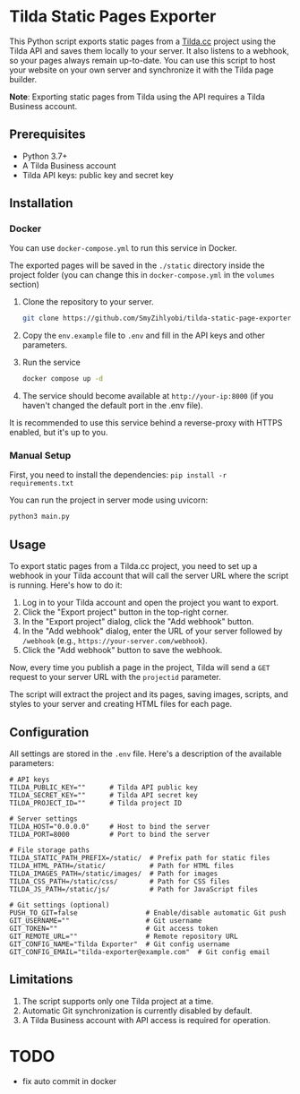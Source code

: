# Tilda Static Pages Exporter

This Python script exports static pages from a [Tilda.cc](https://tilda.cc) project using the Tilda API and saves them locally to your server. It also listens to a webhook, so your pages always remain up-to-date. You can use this script to host your website on your own server and synchronize it with the Tilda page builder.

**Note**: Exporting static pages from Tilda using the API requires a Tilda Business account.

## Prerequisites

- Python 3.7+
- A Tilda Business account
- Tilda API keys: public key and secret key

## Installation

### Docker

You can use `docker-compose.yml` to run this service in Docker.

The exported pages will be saved in the `./static` directory inside the project folder (you can change this in `docker-compose.yml` in the `volumes` section)
1. Clone the repository to your server. 

    ```sh
    git clone https://github.com/SmyZihlyobi/tilda-static-page-exporter.git
    ```
1. Copy the `env.example` file to `.env` and fill in the API keys and other parameters.
1. Run the service
    ```sh
    docker compose up -d
    ```
1. The service should become available at `http://your-ip:8000` (if you haven't changed the default port in the .env file). 

It is recommended to use this service behind a reverse-proxy with HTTPS enabled, but it's up to you.

### Manual Setup
First, you need to install the dependencies: `pip install -r requirements.txt`

You can run the project in server mode using uvicorn:
```sh
python3 main.py
```

## Usage

To export static pages from a Tilda.cc project, you need to set up a webhook in your Tilda account that will call the server URL where the script is running. Here's how to do it:

1. Log in to your Tilda account and open the project you want to export.
2. Click the "Export project" button in the top-right corner.
3. In the "Export project" dialog, click the "Add webhook" button.
4. In the "Add webhook" dialog, enter the URL of your server followed by `/webhook` (e.g., `https://your-server.com/webhook`).
5. Click the "Add webhook" button to save the webhook.

Now, every time you publish a page in the project, Tilda will send a `GET` request to your server URL with the `projectid` parameter.

The script will extract the project and its pages, saving images, scripts, and styles to your server and creating HTML files for each page.

## Configuration

All settings are stored in the `.env` file. Here's a description of the available parameters:

```env
# API keys
TILDA_PUBLIC_KEY=""      # Tilda API public key
TILDA_SECRET_KEY=""      # Tilda API secret key
TILDA_PROJECT_ID=""      # Tilda project ID

# Server settings
TILDA_HOST="0.0.0.0"     # Host to bind the server
TILDA_PORT=8000          # Port to bind the server

# File storage paths
TILDA_STATIC_PATH_PREFIX=/static/  # Prefix path for static files
TILDA_HTML_PATH=/static/           # Path for HTML files
TILDA_IMAGES_PATH=/static/images/  # Path for images
TILDA_CSS_PATH=/static/css/        # Path for CSS files
TILDA_JS_PATH=/static/js/          # Path for JavaScript files

# Git settings (optional)
PUSH_TO_GIT=false                 # Enable/disable automatic Git push
GIT_USERNAME=""                   # Git username
GIT_TOKEN=""                      # Git access token
GIT_REMOTE_URL=""                 # Remote repository URL
GIT_CONFIG_NAME="Tilda Exporter"  # Git config username
GIT_CONFIG_EMAIL="tilda-exporter@example.com"  # Git config email
```

## Limitations
1. The script supports only one Tilda project at a time.
2. Automatic Git synchronization is currently disabled by default.
3. A Tilda Business account with API access is required for operation.

# TODO
 - fix auto commit in docker
